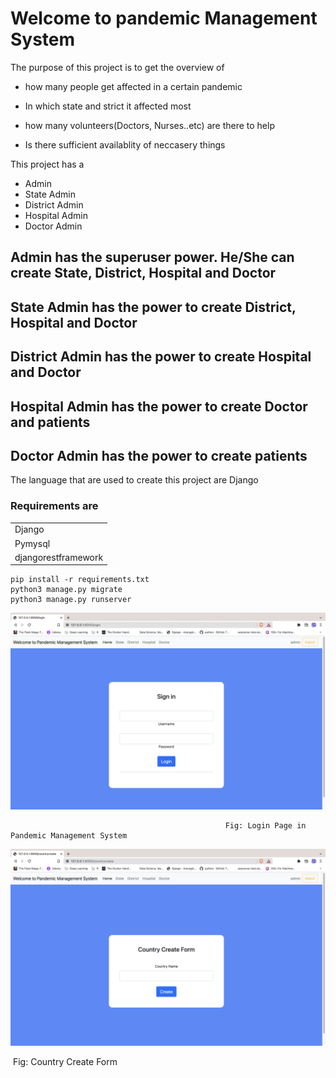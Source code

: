 # Welcome to pandemic Management System

The purpose of this project is to get the overview of

* how many people get affected in a certain pandemic
* In which state and strict it affected most

* how many volunteers(Doctors, Nurses..etc) are there to help
* Is there sufficient availablity of neccasery things

This project has a

- Admin
- State Admin
- District Admin
- Hospital Admin
- Doctor Admin

## Admin has the superuser power. He/She can create State, District, Hospital and Doctor

## State Admin has the power to create District, Hospital and Doctor

## District Admin has the power to create Hospital and Doctor

## Hospital Admin has the power to create Doctor and patients

## Doctor Admin has the power to create patients

The language that are used to create this project are Django

### Requirements are

|                     |
| ------------------- |
| Django              |
| Pymysql             |
| djangorestframework |

```Python3
pip install -r requirements.txt
python3 manage.py migrate
python3 manage.py runserver
```

![Screenshot 2022-04-07 at 10.59.07 AM](images/login.png)

 													Fig: Login Page in Pandemic Management System

![](images/country.png)

​															Fig: Country Create Form
